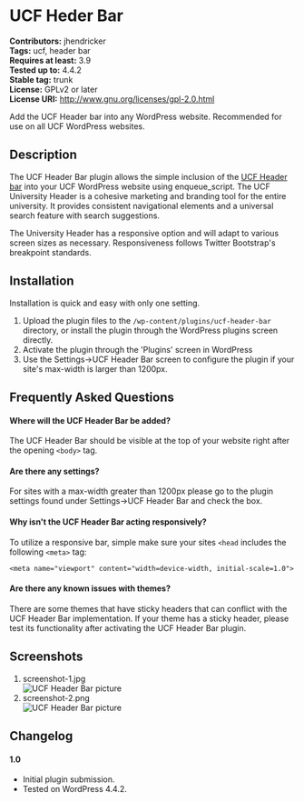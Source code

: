 # UCF Heder Bar #
**Contributors:** jhendricker  
**Tags:** ucf, header bar  
**Requires at least:** 3.9  
**Tested up to:** 4.4.2  
**Stable tag:** trunk  
**License:** GPLv2 or later  
**License URI:** http://www.gnu.org/licenses/gpl-2.0.html  

Add the UCF Header bar into any WordPress website. Recommended for use on all UCF WordPress websites.

## Description ##

The UCF Header Bar plugin allows the simple inclusion of the [UCF Header bar](https://universityheader.ucf.edu/) into your UCF WordPress website using enqueue_script.  The UCF University Header is a cohesive marketing and branding tool for the entire university. It provides consistent navigational elements and a universal search feature with search suggestions.

The University Header has a responsive option and will adapt to various screen sizes as necessary. Responsiveness follows Twitter Bootstrap's breakpoint standards.

## Installation ##

Installation is quick and easy with only one setting.

1. Upload the plugin files to the `/wp-content/plugins/ucf-header-bar` directory, or install the plugin through the WordPress plugins screen directly.
2. Activate the plugin through the 'Plugins' screen in WordPress
3. Use the Settings->UCF Header Bar screen to configure the plugin if your site's max-width is larger than 1200px.

## Frequently Asked Questions ##

#### Where will the UCF Header Bar be added? ####

The UCF Header Bar should be visible at the top of your website right after the opening `<body>` tag.

#### Are there any settings? ####

For sites with a max-width greater than 1200px please go to the plugin settings found under Settings->UCF Header Bar and check the box.

#### Why isn't the UCF Header Bar acting responsively? ####

To utilize a responsive bar, simple make sure your sites `<head` includes the following `<meta>` tag:

`<meta name="viewport" content="width=device-width, initial-scale=1.0">`

#### Are there any known issues with themes? ####

There are some themes that have sticky headers that can conflict with the UCF Header Bar implementation.  If your theme has a sticky header, please test its functionality after activating the UCF Header Bar plugin.

## Screenshots ##

1. screenshot-1.jpg  
![UCF Header Bar picture](https://github.com/strmtrpr83/UCF-Header-Bar-Plugin/blob/master/screenshot-1.jpg)
2. screenshot-2.png  
![UCF Header Bar picture](https://github.com/strmtrpr83/UCF-Header-Bar-Plugin/blob/master/screenshot-2.png)

## Changelog ##

#### 1.0 ####
* Initial plugin submission.
* Tested on WordPress 4.4.2.

